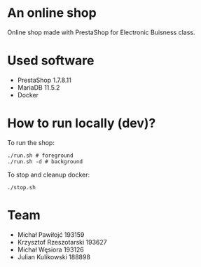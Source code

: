 # An online shop
Online shop made with PrestaShop for Electronic Buisness class.

# Used software
- PrestaShop 1.7.8.11
- MariaDB 11.5.2
- Docker

# How to run locally (dev)?
To run the shop:
```
./run.sh # foreground
./run.sh -d # background
```
To stop and cleanup docker:
```
./stop.sh
```


# Team
- Michał Pawiłojć 193159
- Krzysztof Rzeszotarski 193627
- Michał Węsiora 193126
- Julian Kulikowski 188898